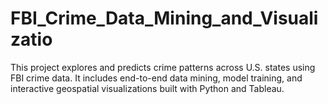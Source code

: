 # FBI_Crime_Data_Mining_and_Visualizatio
This project explores and predicts crime patterns across U.S. states using FBI crime data. It includes end-to-end data mining, model training, and interactive geospatial visualizations built with Python and Tableau.
